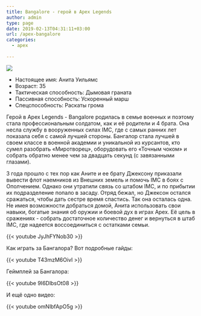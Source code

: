 ```yaml
---
title: Bangalore - герой в Apex Legends
author: admin
type: page
date: 2019-02-13T04:31:11+03:00
url: /apex-bangalore
categories:
  - apex
             
---
```


<img src="\pics\apex-bangalore.jpg">

<ul>
<li>Настоящее имя: Анита Уильямс</li>
<li>Возраст: 35</li>
<li>Тактическая способность: Дымовая граната</li>
<li>Пассивная способность: Ускоренный марш</li>
<li>Спецспособность: Раскаты грома</li>
</ul>

Герой в Apex Legends - Bangalore родилась в семье военных и поэтому стала профессиональным солдатом, как и её родители и 4 брата. Она несла службу в вооруженных силах IMC, где с самых ранних лет показала себя с самой лучшей стороны. Бангалор стала лучшей в своем классе в военной академии и уникальной из курсантов, кто сумел разобрать «Миротворец», оборудовать его «Точным чоком» и собрать обратно менее чем за двадцать секунд (с завязанными глазами).

3 года прошло с тех пор как Аните и ее брату Джексону приказали вывести флот наемников из Внешних земель и помочь IMC в боях с Ополчением. Однако они утратили связь со штабом IMC, и по прибытии их подразделение попало в засаду. Отряд бежал, но Джексон остался сражаться, чтобы дать сестре время спастись. Так она осталась одна. Не имея возможности добраться домой, Анита использовать свои навыки, богатые знания об оружии и боевой дух в играх Apex. Её цель в сражениях - собрать достаточное количество денег и вернуться в штаб IMC, где надеется воссоединиться с остатками семьи.

{{< youtube JyJhFYNob30 >}}

Как играть за Бангалора? Вот подробные гайды:

{{< youtube T43mzM6OivI >}}

Геймплей за Бангалора:

{{< youtube 9I6DlbsOt08 >}}

И ещё одно видео:

{{< youtube omNlbfApO5g >}}